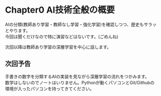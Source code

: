 # Chapter0 AI技術全般の概要  
AIの分類(教師あり学習・教師なし学習・強化学習)を確認しつつ、歴史もサラッとやります。  
今回は聞くだけなので特に演習などはないです。(ごめんね)  

次回以降は教師あり学習の深層学習を中心に話します。

## 次回予告  
手書きの数字を分類するAIの実装を見ながら深層学習の流れをつかみます。  
数学はしないのでノートはいりません。Pythonが動くパソコンとGit/Githubの環境が入ったパソコンを持ってきてください。  